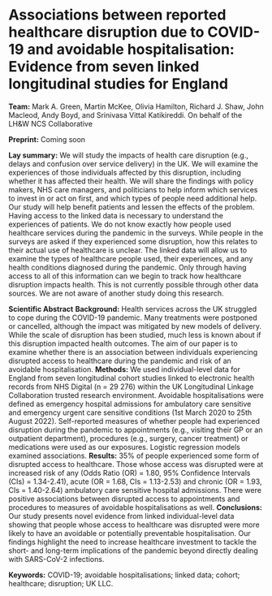 # Associations between reported healthcare disruption due to COVID-19 and avoidable hospitalisation: Evidence from seven linked longitudinal studies for England

**Team:** Mark A. Green, Martin McKee, Olivia Hamilton, Richard J. Shaw, John Macleod, Andy Boyd, and Srinivasa Vittal Katikireddi. On behalf of the LH&W NCS Collaborative

**Preprint:** Coming soon

**Lay summary:** We will study the impacts of health care disruption (e.g., delays and confusion over service delivery) in the UK. We will examine the experiences of those individuals affected by this disruption, including whether it has affected their health. We will share the findings with policy makers, NHS care managers, and politicians to help inform which services to invest in or act on first, and which types of people need additional help. Our study will help benefit patients and lessen the effects of the problem. Having access to the linked data is necessary to understand the experiences of patients. We do not know exactly how people used healthcare services during the pandemic in the surveys. While people in the surveys are asked if they experienced some disruption, how this relates to their actual use of healthcare is unclear. The linked data will allow us to examine the types of healthcare people used, their experiences, and any health conditions diagnosed during the pandemic. Only through having access to all of this information can we begin to track how healthcare disruption impacts health. This is not currently possible through other data sources. We are not aware of another study doing this research.

**Scientific Abstract**
**Background:** Health services across the UK struggled to cope during the COVID-19 pandemic. Many treatments were postponed or cancelled, although the impact was mitigated by new models of delivery. While the scale of disruption has been studied, much less is known about if this disruption impacted health outcomes. The aim of our paper is to examine whether there is an association between individuals experiencing disrupted access to healthcare during the pandemic and risk of an avoidable hospitalisation. 
**Methods:** We used individual-level data for England from seven longitudinal cohort studies linked to electronic health records from NHS Digital (n = 29 276) within the UK Longitudinal Linkage Collaboration trusted research environment. Avoidable hospitalisations were defined as emergency hospital admissions for ambulatory care sensitive and emergency urgent care sensitive conditions (1st March 2020 to 25th August 2022). Self-reported measures of whether people had experienced disruption during the pandemic to appointments (e.g., visiting their GP or an outpatient department), procedures (e.g., surgery, cancer treatment) or medications were used as our exposures. Logistic regression models examined associations. 
**Results:** 35% of people experienced some form of disrupted access to healthcare. Those whose access was disrupted were at increased risk of any (Odds Ratio (OR) = 1.80, 95% Confidence Intervals (CIs) = 1.34-2.41), acute (OR = 1.68, CIs = 1.13-2.53) and chronic (OR = 1.93, CIs = 1.40-2.64) ambulatory care sensitive hospital admissions. There were positive associations between disrupted access to appointments and procedures to measures of avoidable hospitalisations as well.
**Conclusions:** Our study presents novel evidence from linked individual-level data showing that people whose access to healthcare was disrupted were more likely to have an avoidable or potentially preventable hospitalisation. Our findings highlight the need to increase healthcare investment to tackle the short- and long-term implications of the pandemic beyond directly dealing with SARS-CoV-2 infections.

**Keywords:** COVID-19; avoidable hospitalisations; linked data; cohort; healthcare; disruption; UK LLC.
